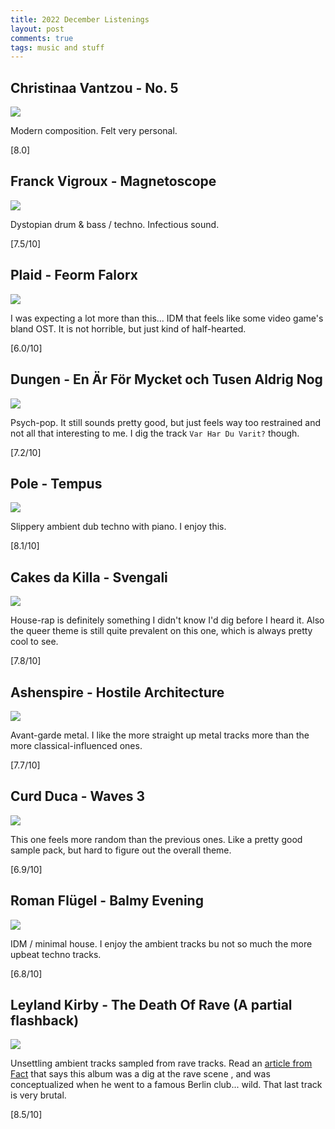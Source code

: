 ```yaml
---
title: 2022 December Listenings
layout: post
comments: true
tags: music and stuff
---
```


## Christinaa Vantzou - No. 5

  ![](https://f4.bcbits.com/img/a1468377957_16.jpg)

  Modern composition. Felt very personal.

  [8.0]

## Franck Vigroux - Magnetoscope

  ![](https://f4.bcbits.com/img/a0117979587_16.jpg)

  Dystopian drum & bass / techno. Infectious sound.

  [7.5/10]

## Plaid - Feorm Falorx

  ![](https://f4.bcbits.com/img/a1955552146_16.jpg)

  I was expecting a lot more than this... IDM that feels like some video game's bland OST. It is not horrible, but just kind of half-hearted.

  [6.0/10]

## Dungen - En Är För Mycket och Tusen Aldrig Nog

  ![](https://f4.bcbits.com/img/a1429532175_16.jpg)

  Psych-pop. It still sounds pretty good, but just feels way too restrained and not all that interesting to me. I dig the track `Var Har Du Varit?` though.

  [7.2/10]

## Pole - Tempus

  ![](https://f4.bcbits.com/img/a1292958939_16.jpg)

  Slippery ambient dub techno with piano. I enjoy this.

  [8.1/10]

## Cakes da Killa - Svengali

  ![](https://f4.bcbits.com/img/a3379754975_16.jpg)

  House-rap is definitely something I didn't know I'd dig before I heard it. Also the queer theme is still quite prevalent on this one, which is always pretty cool to see.

  [7.8/10]

## Ashenspire - Hostile Architecture

  ![](https://f4.bcbits.com/img/a0719030390_16.jpg)

  Avant-garde metal. I like the more straight up metal tracks more than the more classical-influenced ones.

  [7.7/10]

## Curd Duca - Waves 3

  ![](https://f4.bcbits.com/img/a2332883899_16.jpg)

  This one feels more random than the previous ones. Like a pretty good sample pack, but hard to figure out the overall theme.

  [6.9/10]

## Roman Flügel - Balmy Evening

  ![](https://f4.bcbits.com/img/a0157255654_16.jpg)

  IDM / minimal house. I enjoy the ambient tracks bu not so much the more upbeat techno tracks.

  [6.8/10]

## Leyland Kirby - The Death Of Rave (A partial flashback)

  ![](https://f4.bcbits.com/img/a1960744180_16.jpg)

  Unsettling ambient tracks sampled from rave tracks. Read an [article from Fact](https://www.factmag.com/2014/06/10/vvm-the-death-of-rave-a-partial-flashback/) that says this album was a dig at the rave scene , and was conceptualized when he went to a famous Berlin club... wild. That last track is very brutal.

  [8.5/10]
